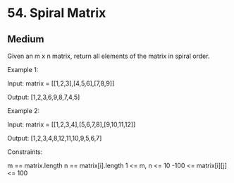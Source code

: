 
# 54. Spiral Matrix
## Medium

Given an m x n matrix, return all elements of the matrix in spiral order.

 

Example 1:


Input: matrix = [[1,2,3],[4,5,6],[7,8,9]]


Output: [1,2,3,6,9,8,7,4,5]

Example 2:


Input: matrix = [[1,2,3,4],[5,6,7,8],[9,10,11,12]]


Output: [1,2,3,4,8,12,11,10,9,5,6,7]
 

Constraints:

m == matrix.length
n == matrix[i].length
1 <= m, n <= 10
-100 <= matrix[i][j] <= 100

